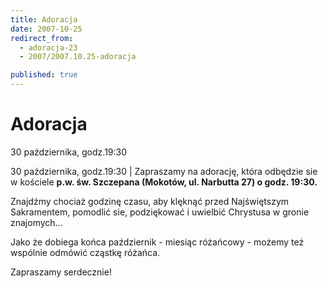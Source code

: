 ```yaml
---
title: Adoracja
date: 2007-10-25
redirect_from: 
  - adoracja-23
  - 2007/2007.10.25-adoracja

published: true
---
```




# Adoracja

<time>30 października, godz.19:30</time>

30 października, godz.19:30 | 
Zapraszamy na adorację, która odbędzie sie w kościele **p.w. św. Szczepana (Mokotów, ul. Narbutta 27) o godz. 19:30.**

Znajdźmy chociaż godzinę czasu, aby klęknąć przed Najświętszym Sakramentem, pomodlić sie, podziękować i uwielbić Chrystusa w&nbsp;gronie znajomych...

Jako że dobiega końca październik - miesiąc różańcowy - możemy też wspólnie odmówić cząstkę różańca.

Zapraszamy serdecznie!


<!--{{json:{"created_date":"2007-10-25 11:21:57","publish_down":"0000-00-00 00:00:00","id":"532"}}}-->
